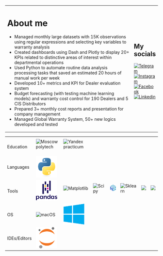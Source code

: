 <table>
<tr> 
<td width="550">
<h1>About me</h1>

- Managed monthly large datasets with 15K observations using regular expressions and selecting key variables to warranty analysis
- Created dashboards using Dash and Plotly to display 20+ KPIs related to distinctive areas of interest within departmental operations
- Used Python to automate routine data analysis processing tasks that saved an estimated 20 hours of manual work per week
- Developed 10+ metrics and KPI for Dealer evaluation system
- Budget forecasting (with testing machine learning models) and warranty cost control for 190 Dealers and 5 CIS Distributors
- Prepared 3+ monthly cost reports and presentation for company management
- Managed Global Warranty System, 50+ new logics developed and tested

</td>
<td>
   <h2> My socials </h2>
   
   [![Telegram](https://img.shields.io/badge/Telegram-2CA5E0?style=for-the-badge&logo=telegram&logoColor=white)](https://t.me/alexeyfill)
   [![Instagram](https://img.shields.io/badge/Instagram-%23E4405F.svg?style=for-the-badge&logo=Instagram&logoColor=white)](https://www.instagram.com/filichkin_alexey)
   [![Facebook](https://img.shields.io/badge/Facebook-%231877F2.svg?style=for-the-badge&logo=Facebook&logoColor=white)](https://www.facebook.com/filichkin.alexey)
   [![Linkedin](https://img.shields.io/badge/linkedin-%230077B5.svg?style=for-the-badge&logo=linkedin&logoColor=white)](https://www.linkedin.com/in/alexey-filichkin-085569aa/)
</td>
</tr>
</table>
<table>

<td>
   <tr>
      <td> Education </td>
      <td>
          <img src="https://media.licdn.com/dms/image/D4E0BAQHB4beN1oZORg/company-logo_200_200/0/1666444213480?e=1722470400&v=beta&t=SEQMwcg42NQcs4byRoRfr4RMfsJdEjkoz9d-NrPQQAA" title="Moscow polytech" width="70"/>&nbsp;
      </td>
      <td>
           <img src="https://media.licdn.com/dms/image/C4E0BAQFvMau8fT9EaA/company-logo_100_100/0/1659612017327/__logo?e=1722470400&v=beta&t=geZfYtjn_AQrj5wvezd-gsAIZZwkmBHafdgzV6gF--M" title="Yandex practicum" width="70"/>&nbsp;
      </td>
      
  </tr>
  <tr>
      <td> Languages </td>
      <td>
          <img src="https://github.com/devicons/devicon/blob/master/icons/python/python-original.svg" title="Python" width="70"/>&nbsp;
      </td>
      
  </tr>
  <tr>
      <td> Tools </td>
      <td>
           <img src="https://github.com/devicons/devicon/blob/master/icons/pandas/pandas-original-wordmark.svg" title="Pandas" width="70"/>&nbsp;
      </td>
      <td>
           <img src="https://upload.wikimedia.org/wikipedia/commons/8/84/Matplotlib_icon.svg" title="Matplotlib" width="70"/>&nbsp;
      </td>
      <td>
           <img src="https://upload.wikimedia.org/wikipedia/commons/b/b2/SCIPY_2.svg" title="Scipy" width="70"/>&nbsp;
      </td>
      <td> 
           <img src="https://github.com/devicons/devicon/blob/master/icons/numpy/numpy-original.svg" title="Numpy" width="70"/>&nbsp;
      </td>
     <td> 
           <img src="https://upload.wikimedia.org/wikipedia/commons/0/05/Scikit_learn_logo_small.svg" title="Sklearn" width="70"/>&nbsp;
      </td>
      <td>
           <img src="https://upload.wikimedia.org/wikipedia/commons/8/8a/Plotly-logo.png" width="70"/>&nbsp;
      </td> 
     <td>
           <img src="https://hub.docker.com/api/media/repos_logo/v1/library%2Fpostgres" width="70"/>&nbsp
      </td>      
  </tr>
  <tr>
      <td> OS </td>
      <td>
           <img src="https://upload.wikimedia.org/wikipedia/de/b/b1/MacOS-Logo.svg" title="macOS" width="70"/>&nbsp;
      </td>
      <td>
           <img src="https://github.com/devicons/devicon/blob/master/icons/windows8/windows8-original.svg" title="Windows" width="70"/>&nbsp;
      </td>
    
  </tr>
  <tr>
     <td> IDEs/Editors </td>
      <td>
           <img src="https://github.com/devicons/devicon/blob/master/icons/jupyter/jupyter-original.svg" title="Jupyter" width="70"/>&nbsp;
      </td>
      
  </tr>
</table>

